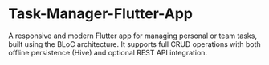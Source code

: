 # Task-Manager-Flutter-App
A responsive and modern Flutter app for managing personal or team tasks, built using the BLoC architecture. It supports full CRUD operations with both offline persistence (Hive) and optional REST API integration.
